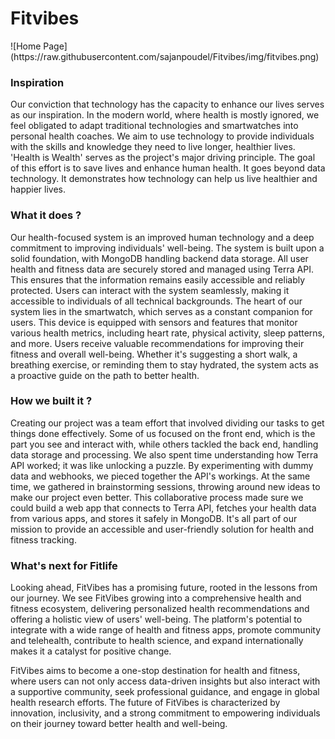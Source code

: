 <h1>Fitvibes </h1>
![Home Page](https://raw.githubusercontent.com/sajanpoudel/Fitvibes/img/fitvibes.png)

<h3>Inspiration</h3>
Our conviction that technology has the capacity to enhance our lives serves as our inspiration. In the modern world, where health is mostly ignored, we feel obligated to adapt traditional technologies and smartwatches into personal health coaches. We aim to use technology to provide individuals with the skills and knowledge they need to live longer, healthier lives. 'Health is Wealth' serves as the project's major driving principle. The goal of this effort is to save lives and enhance human health. It goes beyond data technology. It demonstrates how technology can help us live healthier and happier lives.

<h3>What it does ?</h3>
Our health-focused system is an improved human technology and a deep commitment to improving individuals' well-being. The system is built upon a solid foundation, with MongoDB handling backend data storage. All user health and fitness data are securely stored and managed using Terra API. This ensures that the information remains easily accessible and reliably protected. Users can interact with the system seamlessly, making it accessible to individuals of all technical backgrounds. The heart of our system lies in the smartwatch, which serves as a constant companion for users. This device is equipped with sensors and features that monitor various health metrics, including heart rate, physical activity, sleep patterns, and more. Users receive valuable recommendations for improving their fitness and overall well-being. Whether it's suggesting a short walk, a breathing exercise, or reminding them to stay hydrated, the system acts as a proactive guide on the path to better health.

<h3>How we built it ? </h3>
Creating our project was a team effort that involved dividing our tasks to get things done effectively. Some of us focused on the front end, which is the part you see and interact with, while others tackled the back end, handling data storage and processing. We also spent time understanding how Terra API worked; it was like unlocking a puzzle. By experimenting with dummy data and webhooks, we pieced together the API's workings. At the same time, we gathered in brainstorming sessions, throwing around new ideas to make our project even better. This collaborative process made sure we could build a web app that connects to Terra API, fetches your health data from various apps, and stores it safely in MongoDB. It's all part of our mission to provide an accessible and user-friendly solution for health and fitness tracking.

<h3> What's next for Fitlife </h3>
Looking ahead, FitVibes has a promising future, rooted in the lessons from our journey. We see FitVibes growing into a comprehensive health and fitness ecosystem, delivering personalized health recommendations and offering a holistic view of users' well-being. The platform's potential to integrate with a wide range of health and fitness apps, promote community and telehealth, contribute to health science, and expand internationally makes it a catalyst for positive change.

FitVibes aims to become a one-stop destination for health and fitness, where users can not only access data-driven insights but also interact with a supportive community, seek professional guidance, and engage in global health research efforts. The future of FitVibes is characterized by innovation, inclusivity, and a strong commitment to empowering individuals on their journey toward better health and well-being.
